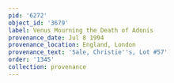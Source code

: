```yaml
---
pid: '6272'
object_id: '3679'
label: Venus Mourning the Death of Adonis
provenance_date: Jul 8 1994
provenance_location: England, London
provenance_text: 'Sale, Christie''s, Lot #57'
order: '1345'
collection: provenance
---
```

